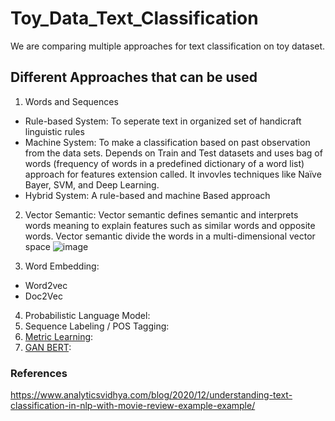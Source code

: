 # Toy_Data_Text_Classification
We are comparing multiple approaches for text classification on toy dataset.

## Different Approaches that can be used
1. Words and Sequences
  - Rule-based System: To seperate text in organized set of handicraft linguistic rules
  - Machine System: To make a classification based on past observation from the data sets. Depends on Train and Test datasets and uses bag of words (frequency of words in a predefined dictionary of a word list) approach for features extension called. It invovles techniques like Naïve Bayer, SVM, and Deep Learning.
  - Hybrid System: A rule-based and machine Based approach
 
2. Vector Semantic:
Vector semantic defines semantic and interprets words meaning to explain features such as similar words and opposite words. Vector semantic divide the words in a multi-dimensional vector space
![image](https://user-images.githubusercontent.com/53594352/163248409-61ce6ab7-3f35-49ac-b74c-4b8a97167a72.png)

3. Word Embedding:
- Word2vec
- Doc2Vec

4. Probabilistic Language Model:
5. Sequence Labeling / POS Tagging:
6. [Metric Learning](https://arxiv.org/abs/1911.01026):
7. [GAN BERT](https://github.com/crux82/ganbert-pytorch):




### References

https://www.analyticsvidhya.com/blog/2020/12/understanding-text-classification-in-nlp-with-movie-review-example-example/
